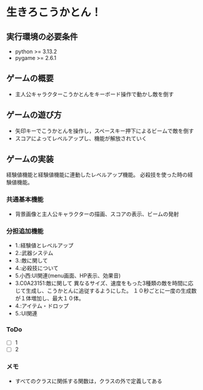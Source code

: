 # 生きろこうかとん！

## 実行環境の必要条件
* python >= 3.13.2
* pygame >= 2.6.1

## ゲームの概要
* 主人公キャラクターこうかとんをキーボード操作で動かし敵を倒す

## ゲームの遊び方
* 矢印キーでこうかとんを操作し，スペースキー押下によるビームで敵を倒す
* スコアによってレベルアップし、機能が解放されていく

## ゲームの実装
経験値機能と経験値機能に連動したレベルアップ機能。
必殺技を使った時の経験値機能。
### 共通基本機能
* 背景画像と主人公キャラクターの描画、スコアの表示、ビームの発射

### 分担追加機能
* 1.:経験値とレベルアップ
* 2.:武器システム
* 3.:敵に関して
* 4.:必殺技について
* 5.小西:UI関連(menu画面、HP表示、効果音)
* 3.C0A23151:敵に関して
    異なるサイズ、速度をもった3種類の敵を時間に応じて生成し、こうかとんに追従するようにした。
    １０秒ごとに一度の生成数が１体増加し、最大１０体。
* 4.:アイテム・ドロップ
* 5.:UI関連

### ToDo
- [ ] 1
- [ ] 2

### メモ
* すべてのクラスに関係する関数は，クラスの外で定義してある
